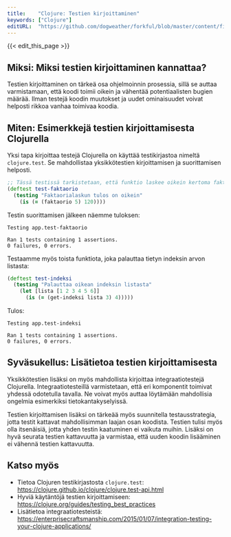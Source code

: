 ```yaml
---
title:    "Clojure: Testien kirjoittaminen"
keywords: ["Clojure"]
editURL:  "https://github.com/dogweather/forkful/blob/master/content/fi/clojure/writing-tests.md"
---
```


{{< edit_this_page >}}

## Miksi: Miksi testien kirjoittaminen kannattaa?

Testien kirjoittaminen on tärkeä osa ohjelmoinnin prosessia, sillä se auttaa varmistamaan, että koodi toimii oikein ja vähentää potentiaalisten bugien määrää. Ilman testejä koodin muutokset ja uudet ominaisuudet voivat helposti rikkoa vanhaa toimivaa koodia.

## Miten: Esimerkkejä testien kirjoittamisesta Clojurella

Yksi tapa kirjoittaa testejä Clojurella on käyttää testikirjastoa nimeltä `clojure.test`. Se mahdollistaa yksikkötestien kirjoittamisen ja suorittamisen helposti.

```Clojure
;; Tässä testissä tarkistetaan, että funktio laskee oikein kertoma faktaorialle 5
(deftest test-faktaorio
  (testing "Faktaorialaskun tulos on oikein"
    (is (= (faktaorio 5) 120))))
```

Testin suorittamisen jälkeen näemme tuloksen:

```
Testing app.test-faktaorio

Ran 1 tests containing 1 assertions.
0 failures, 0 errors.
```

Testaamme myös toista funktiota, joka palauttaa tietyn indeksin arvon listasta:

```Clojure
(deftest test-indeksi
  (testing "Palauttaa oikean indeksin listasta"
    (let [lista [1 2 3 4 5 6]]
      (is (= (get-indeksi lista 3) 4)))))
```

Tulos:

```
Testing app.test-indeksi

Ran 1 tests containing 1 assertions.
0 failures, 0 errors.
```

## Syväsukellus: Lisätietoa testien kirjoittamisesta

Yksikkötestien lisäksi on myös mahdollista kirjoittaa integraatiotestejä Clojurella. Integraatiotesteillä varmistetaan, että eri komponentit toimivat yhdessä odotetulla tavalla. Ne voivat myös auttaa löytämään mahdollisia ongelmia esimerkiksi tietokantakyselyissä.

Testien kirjoittamisen lisäksi on tärkeää myös suunnitella testausstrategia, jotta testit kattavat mahdollisimman laajan osan koodista. Testien tulisi myös olla itsenäisiä, jotta yhden testin kaatuminen ei vaikuta muihin. Lisäksi on hyvä seurata testien kattavuutta ja varmistaa, että uuden koodin lisääminen ei vähennä testien kattavuutta.

## Katso myös
- Tietoa Clojuren testikirjastosta `clojure.test`: https://clojure.github.io/clojure/clojure.test-api.html
- Hyviä käytäntöjä testien kirjoittamiseen: https://clojure.org/guides/testing_best_practices
- Lisätietoa integraatiotesteistä: https://enterprisecraftsmanship.com/2015/01/07/integration-testing-your-clojure-applications/